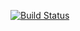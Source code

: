 [![Build Status](https://travis-ci.com/blizpear/os_curs.svg?branch=main)](https://travis-ci.com/blizpear/os_curs)
